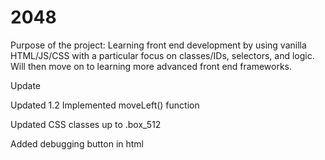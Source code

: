 # 2048

Purpose of the project:
Learning front end development by using vanilla HTML/JS/CSS with a particular focus on classes/IDs, selectors, and logic. Will then move on to learning more advanced front end frameworks.

Update 

Updated 1.2
Implemented moveLeft() function

Updated CSS classes up to .box_512

Added debugging button in html

